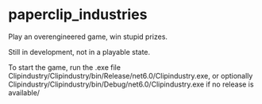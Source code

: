 # paperclip_industries
Play an overengineered game, win stupid prizes.

Still in development, not in a playable state.

To start the game, run the .exe file Clipindustry/Clipindustry/bin/Release/net6.0/Clipindustry.exe, or optionally Clipindustry/Clipindustry/bin/Debug/net6.0/Clipindustry.exe if no release is available/
